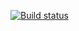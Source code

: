 [![Build status](https://ci.appveyor.com/api/projects/status/mitjk794ia1xvs2g?svg=true)](https://ci.appveyor.com/project/lokky55/aut-lesson-selenium)
